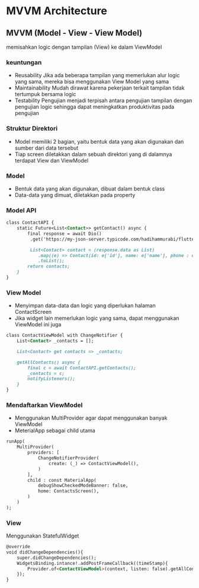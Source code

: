 # MVVM Architecture

## MVVM (Model - View - View Model)
memisahkan logic dengan tampilan (View) ke dalam ViewModel
### keuntungan 
- Reusability 
Jika ada beberapa tampilan yang memerlukan alur logic yang sama, mereka bisa menggunakan View Model yang sama 
- Maintainability
Mudah dirawat karena pekerjaan terkait tampilan tidak tertumpuk bersama logic
- Testability 
Pengujian menjadi terpisah antara pengujian tampilan dengan pengujian logic sehingga dapat meningkatkan produktivitas pada pengujian 

### Struktur Direktori 
- Model memiliki 2 bagian, yaitu bentuk data yang akan digunakan dan sumber dari data tersebut
- Tiap screen diletakkan dalam sebuah direktori yang di dalamnya terdapat View dan ViewModel

### Model
- Bentuk data yang akan digunakan, dibuat dalam bentuk class
- Data-data yang dimuat, diletakkan pada property

### Model API
```markdown
class ContactAPI {
    static Future<List<Contact>> getContact() async {
        final response = await Dio()
         .get('https://my-json-server.typicode.com/hadihammurabi/flutter-webservice/contact');

         List<Contact> contact = (response.data as List)
            .map((e) => Contact(id: e['id'], name: e['name'], phone : e['phone']))
            .toList();
        return contacts;
    }
}
```

### View Model
- Menyimpan data-data dan logic yang diperlukan halaman ContactScreen
- Jika widget lain memerlukan logic yang sama, dapat menggunakan ViewModel ini juga 
```markdown
class ContactViewModel with ChangeNotifier {
    List<Contact> _contacts = [];

    List<Contact> get contacts => _contacts;

    getAllContacts() async {
        final c = await ContactAPI.getContacts();
        _contacts = c;
        notifyListeners();
    } 
}
```

### Mendaftarkan ViewModel
- Menggunakan MultiProvider agar dapat menggunakan banyak ViewModel
- MeterialApp sebagai child utama 
```markdown
runApp(
    MultiProvider(
        providers: [
            ChangeNotifierProvider(
                create: (_) => ContactViewModel(),
            )
        ],
        child : const MaterialApp(
            debugShowCheckedModeBanner: false,
            home: ContactsScreen(),
        )
    )
);
```

### View
Menggunakan StatefulWidget
```markdown
@override
void didChangeDependencies(){
    super.didChangeDependencies();
    WidgetsBinding.intance!.addPostFrameCallback((timeStamp){
        Provider.of<ContactViewModel>(context, listen: false).getAllContacts();
    });
}
```

